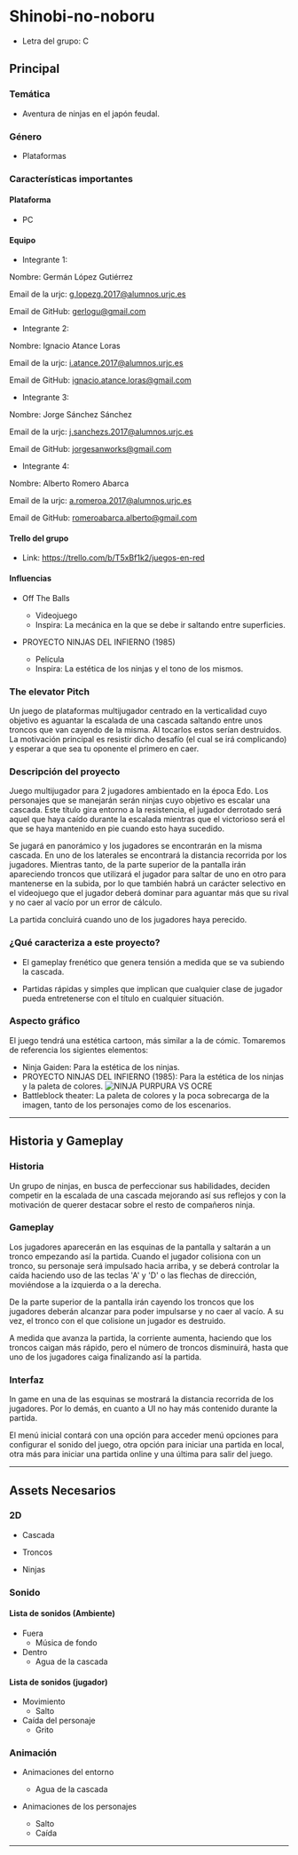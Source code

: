 # Shinobi-no-noboru
- Letra del grupo: C
## Principal
### Temática
- Aventura de ninjas en el japón feudal.
### Género
- Plataformas

### Características importantes
#### Plataforma 
- PC
#### Equipo

  - Integrante 1:
  
 Nombre: Germán López Gutiérrez

 Email de la urjc: g.lopezg.2017@alumnos.urjc.es

 Email de GitHub: gerlogu@gmail.com
 
- Integrante 2: 

 Nombre: Ignacio Atance Loras

 Email de la urjc: i.atance.2017@alumnos.urjc.es

 Email de GitHub: ignacio.atance.loras@gmail.com
 
- Integrante 3:

Nombre: Jorge Sánchez Sánchez

Email de la urjc: j.sanchezs.2017@alumnos.urjc.es

Email de GitHub: jorgesanworks@gmail.com

- Integrante 4:

Nombre: Alberto Romero Abarca

Email de la urjc: a.romeroa.2017@alumnos.urjc.es

Email de GitHub: romeroabarca.alberto@gmail.com

#### Trello del grupo

- Link: https://trello.com/b/T5xBf1k2/juegos-en-red

#### Influencias
- Off The Balls
	- Videojuego
  - Inspira: La mecánica en la que se debe ir saltando entre superficies.
  
- PROYECTO NINJAS DEL INFIERNO (1985)
	- Película
	- Inspira: La estética de los ninjas y el tono de los mismos.
	
### The elevator Pitch
Un juego de plataformas multijugador centrado en la verticalidad cuyo objetivo es aguantar la escalada de una cascada saltando entre unos troncos que van cayendo de la misma. Al tocarlos estos serían destruidos. La motivación principal es resistir dicho desafío (el cual se irá complicando) y esperar a que sea tu oponente el primero en caer.

### Descripción del proyecto

Juego multijugador para 2 jugadores ambientado en la época Edo. Los personajes que se manejarán serán ninjas cuyo objetivo es escalar una cascada. Este título gira entorno a la resistencia, el jugador derrotado será aquel que haya caído durante la escalada mientras que el victorioso será el que se haya mantenido en pie cuando esto haya sucedido.

Se jugará en panorámico y los jugadores se encontrarán en la misma cascada. En uno de los laterales se encontrará la distancia recorrida por los jugadores. Mientras tanto, de la parte superior de la pantalla irán apareciendo troncos que utilizará el jugador para saltar de uno en otro para mantenerse en la subida, por lo que también habrá un carácter selectivo en el videojuego que el jugador deberá dominar para aguantar más que su rival y no caer al vacío por un error de cálculo.

La partida concluirá cuando uno de los jugadores haya perecido.

### ¿Qué caracteriza a este proyecto?
- El gameplay frenético que genera tensión a medida que se va subiendo la cascada. 

- Partidas rápidas y simples que implican que cualquier clase de jugador pueda entretenerse con el título en cualquier situación.

### Aspecto gráfico
El juego tendrá una estética cartoon, más similar a la de cómic. Tomaremos de referencia los sigientes elementos:
- Ninja Gaiden: Para la estética de los ninjas.
- PROYECTO NINJAS DEL INFIERNO (1985): Para la estética de los ninjas y la paleta de colores.
![NINJA PURPURA VS OCRE](https://user-images.githubusercontent.com/55363746/66069292-5bfd1300-e54f-11e9-9330-ae21ebbc74be.png)
- Battleblock theater: La paleta de colores y la poca sobrecarga de la imagen, tanto de los personajes como de los escenarios.

--------------------

## Historia y Gameplay
### Historia

Un grupo de ninjas, en busca de perfeccionar sus habilidades, deciden competir en la escalada de una cascada mejorando así sus reflejos y con la motivación de querer destacar sobre el resto de compañeros ninja.

### Gameplay

Los jugadores aparecerán en las esquinas de la pantalla y saltarán a un tronco empezando así la partida. Cuando el jugador colisiona con un tronco, su personaje será impulsado hacia arriba, y se deberá controlar la caída haciendo uso de las teclas 'A' y 'D' o las flechas de dirección, moviéndose a la izquierda o a la derecha.

De la parte superior de la pantalla irán cayendo los troncos que los jugadores deberán alcanzar para poder impulsarse y no caer al vacío. A su vez, el tronco con el que colisione un jugador es destruido.

A medida que avanza la partida, la corriente aumenta, haciendo que los troncos caigan más rápido, pero el número de troncos disminuirá, hasta que uno de los jugadores caiga finalizando así la partida.

### Interfaz

In game en una de las esquinas se mostrará la distancia recorrida de los jugadores. Por lo demás, en cuanto a UI no hay más contenido durante la partida. 

El menú inicial contará con una opción para acceder menú opciones para configurar el sonido del juego, otra opción para iniciar una partida en local, otra más para iniciar una partida online y una última para salir del juego.

--------------------

## Assets Necesarios
### 2D
 - Cascada

 - Troncos

 - Ninjas 
 
### Sonido
#### Lista de sonidos (Ambiente)
- Fuera
	- Música de fondo
- Dentro
	- Agua de la cascada

#### Lista de sonidos (jugador)
- Movimiento
	- Salto
- Caída del personaje
	- Grito

### Animación
- Animaciones del entorno 
	- Agua de la cascada

- Animaciones de los personajes 
	- Salto
	- Caída

--------------
